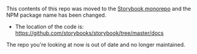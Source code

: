 This contents of this repo was moved to the [Storybook monorepo](https://github.com/storybooks/storybook/) and the NPM package name has been changed.

- The location of the code is: https://github.com/storybooks/storybook/tree/master/docs

The repo you're looking at now is out of date and no longer maintained.
